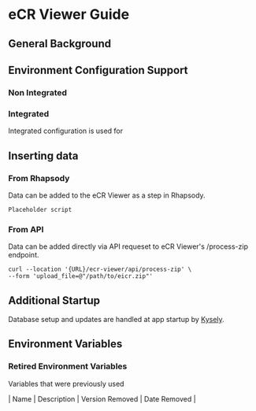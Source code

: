 # eCR Viewer Guide

## General Background

## Environment Configuration Support
### Non Integrated

### Integrated

Integrated configuration is used for 
## Inserting data

### From Rhapsody

Data can be added to the eCR Viewer as a step in Rhapsody.

```
Placeholder script
```

### From API

Data can be added directly via API requeset to eCR Viewer's /process-zip endpoint.

```
curl --location '{URL}/ecr-viewer/api/process-zip' \
--form 'upload_file=@"/path/to/eicr.zip"'
```

## Additional Startup

Database setup and updates are handled at app startup by [Kysely](https://kysely.dev/docs/migrations).

## Environment Variables


### Retired Environment Variables

Variables that were previously used

| Name                            | Description                                                        | Version Removed | Date Removed |

